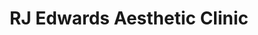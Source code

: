 ---
title: "RJ Edwards Aesthetic Clinic"
url: /lake-oswego/rj-edwards-aesthetic-clinic/
shop: beauty
---